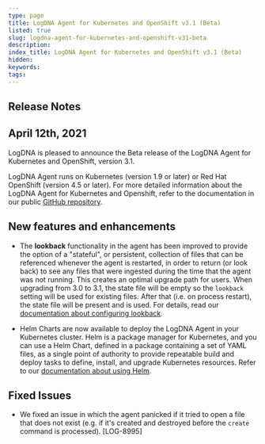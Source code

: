 ```yaml
---
type: page
title: LogDNA Agent for Kubernetes and OpenShift v3.1 (Beta)
listed: true
slug: logdna-agent-for-kubernetes-and-openshift-v31-beta
description: 
index_title: LogDNA Agent for Kubernetes and OpenShift v3.1 (Beta)
hidden: 
keywords: 
tags: 
---
```





## Release Notes

## April 12th, 2021

LogDNA is pleased to announce the Beta release of the LogDNA Agent for Kubernetes and OpenShift, version 3.1.

LogDNA Agent runs on Kubernetes (version 1.9 or later) or Red Hat OpenShift (version 4.5 or later). For more detailed information about the LogDNA Agent for Kubernetes  and Openshift, refer to the documentation in our public [GitHub repository](https://github.com/logdna/logdna-agent-v2).

## New features and enhancements

* The **lookback** functionality in the agent has been improved to provide the option of a "stateful", or persistent, collection of files that can be referenced whenever the agent is restarted, in order to return (or look back) to see any files that were ingested during the time that the agent was not running. This creates an optimal upgrade path for users. When upgrading from 3.0 to 3.1, the state file will be empty so the `lookback` setting will be used for existing files. After that (i.e. on process restart), the state file will be present and is used. For details, read our [documentation about configuring lookback](https://github.com/logdna/logdna-agent-v2#configuring-lookback).

* Helm Charts are now available to deploy the LogDNA Agent in your Kubernetes cluster.
Helm is a package manager for Kubernetes, and you can use a Helm Chart, defined in a package containing a set of YAML files, as a single point of authority to provide repeatable build and deploy tasks to define, install, and upgrade Kubernetes resources. Refer to our [documentation about using Helm](https://github.com/logdna/logdna-agent-v2/blob/master/docs/HELM.md).

## Fixed Issues
* We fixed an issue in which the agent panicked if it tried to open a file that does not exist (e.g. if it's created and destroyed before the `create` command is processed). [LOG-8995]


